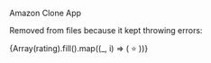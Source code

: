 Amazon Clone App



Removed from files because it kept throwing errors:

 {Array(rating).fill().map((_, i) => (
                <span role="img" aria-label="star-rating">⭐</span> 
               ))}

